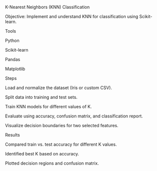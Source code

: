 K-Nearest Neighbors (KNN) Classification

Objective: Implement and understand KNN for classification using Scikit-learn.

Tools

Python

Scikit-learn

Pandas

Matplotlib

Steps

Load and normalize the dataset (Iris or custom CSV).

Split data into training and test sets.

Train KNN models for different values of K.

Evaluate using accuracy, confusion matrix, and classification report.

Visualize decision boundaries for two selected features.

 Results

Compared train vs. test accuracy for different K values.

Identified best K based on accuracy.

Plotted decision regions and confusion matrix.
